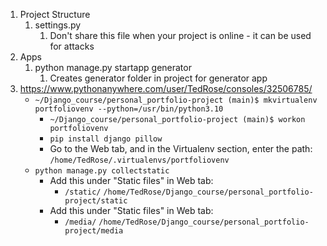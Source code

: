1. Project Structure
    1. settings.py
        1. Don't share this file when your project is online - it can be used for attacks
2. Apps
    1. python manage.py startapp generator
        1. Creates generator folder in project for generator app
3. https://www.pythonanywhere.com/user/TedRose/consoles/32506785/
    - `~/Django_course/personal_portfolio-project (main)$ mkvirtualenv portfoliovenv --python=/usr/bin/python3.10`
        - `~/Django_course/personal_portfolio-project (main)$ workon portfoliovenv`
        - `pip install django pillow`
        - Go to the Web tab, and in the Virtualenv section, enter the path: `/home/TedRose/.virtualenvs/portfoliovenv`
    - `python manage.py collectstatic`
        - Add this under "Static files" in Web tab:
            - `/static/`	`/home/TedRose/Django_course/personal_portfolio-project/static`
        - Add this under "Static files" in Web tab:
            - `/media/`	`/home/TedRose/Django_course/personal_portfolio-project/media`
